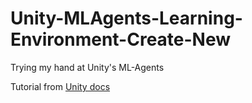 # Unity-MLAgents-Learning-Environment-Create-New

Trying my hand at Unity's ML-Agents

Tutorial from [Unity docs](https://github.com/Unity-Technologies/ml-agents/blob/master/docs/Learning-Environment-Create-New.md)